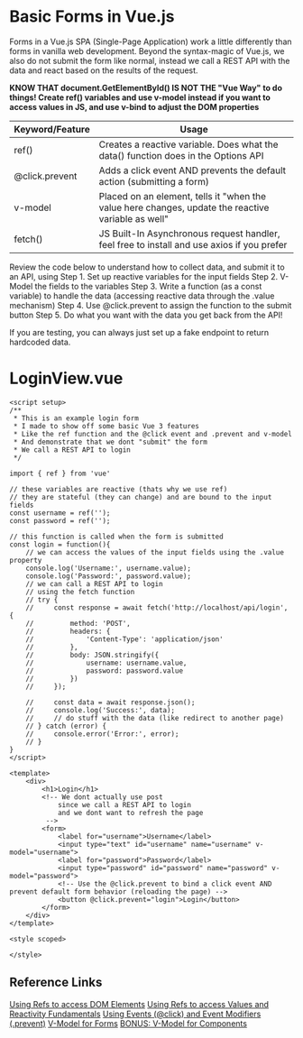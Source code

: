 # Basic Forms in Vue.js
Forms in a Vue.js SPA (Single-Page Application) work a little differently than forms in vanilla web development.
Beyond the syntax-magic of Vue.js, we also do not submit the form like normal, instead we call a REST API with the data
and react based on the results of the request.

**KNOW THAT document.GetElementById() IS NOT THE "Vue Way" to do things! Create ref() variables and use v-model instead if you want to access values in JS, and use v-bind
to adjust the DOM properties**

| Keyword/Feature | Usage |
|----------|----------|
| ref()  | Creates a reactive variable. Does what the data() function does in the Options API|
| @click.prevent | Adds a click event AND prevents the default action \(submitting a form) |
| v-model | Placed on an element, tells it "when the value here changes, update the reactive variable as well" |
| fetch() | JS Built-In Asynchronous request handler, feel free to install and use axios if you prefer |

Review the code below to understand how to collect data, and submit it to an API, using
Step 1. Set up reactive variables for the input fields
Step 2. V-Model the fields to the variables
Step 3. Write a function (as a const variable) to handle the data (accessing reactive data through the .value mechanism)
Step 4. Use @click.prevent to assign the function to the submit button
Step 5. Do what you want with the data you get back from the API!

If you are testing, you can always just set up a fake endpoint to return hardcoded data.

# LoginView.vue
```vue
<script setup>
/**
 * This is an example login form
 * I made to show off some basic Vue 3 features
 * Like the ref function and the @click event and .prevent and v-model
 * And demonstrate that we dont "submit" the form
 * We call a REST API to login
 */

import { ref } from 'vue'

// these variables are reactive (thats why we use ref)
// they are stateful (they can change) and are bound to the input fields
const username = ref('');
const password = ref('');

// this function is called when the form is submitted
const login = function(){
    // we can access the values of the input fields using the .value property
    console.log('Username:', username.value);
    console.log('Password:', password.value);
    // we can call a REST API to login
    // using the fetch function
    // try {
    //     const response = await fetch('http://localhost/api/login', {
    //         method: 'POST',
    //         headers: {
    //             'Content-Type': 'application/json'
    //         },
    //         body: JSON.stringify({
    //             username: username.value,
    //             password: password.value
    //         })
    //     });

    //     const data = await response.json();
    //     console.log('Success:', data);
    //     // do stuff with the data (like redirect to another page)
    // } catch (error) {
    //     console.error('Error:', error);
    // }
}
</script>

<template>
    <div>
        <h1>Login</h1>
        <!-- We dont actually use post 
            since we call a REST API to login
            and we dont want to refresh the page
         -->
        <form>
            <label for="username">Username</label>
            <input type="text" id="username" name="username" v-model="username">
            <label for="password">Password</label>
            <input type="password" id="password" name="password" v-model="password">
            <!-- Use the @click.prevent to bind a click event AND prevent default form behavior (reloading the page) -->
            <button @click.prevent="login">Login</button>
        </form>
    </div>
</template>

<style scoped>

</style>
```
## Reference Links
[Using Refs to access DOM Elements](https://vuejs.org/guide/essentials/template-refs)
[Using Refs to access Values and Reactivity Fundamentals](https://vuejs.org/guide/essentials/reactivity-fundamentals.html)
[Using Events (@click) and Event Modifiers (.prevent)](https://vuejs.org/guide/essentials/event-handling)
[V-Model for Forms](https://vuejs.org/guide/essentials/forms)
[BONUS: V-Model for Components](https://vuejs.org/guide/components/v-model.html)